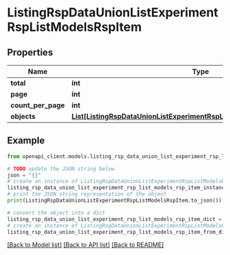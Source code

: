 # ListingRspDataUnionListExperimentRspListModelsRspItem


## Properties

Name | Type | Description | Notes
------------ | ------------- | ------------- | -------------
**total** | **int** |  | 
**page** | **int** |  | 
**count_per_page** | **int** |  | 
**objects** | [**List[ListingRspDataUnionListExperimentRspListModelsRspItemObjectsInner]**](ListingRspDataUnionListExperimentRspListModelsRspItemObjectsInner.md) |  | 

## Example

```python
from openapi_client.models.listing_rsp_data_union_list_experiment_rsp_list_models_rsp_item import ListingRspDataUnionListExperimentRspListModelsRspItem

# TODO update the JSON string below
json = "{}"
# create an instance of ListingRspDataUnionListExperimentRspListModelsRspItem from a JSON string
listing_rsp_data_union_list_experiment_rsp_list_models_rsp_item_instance = ListingRspDataUnionListExperimentRspListModelsRspItem.from_json(json)
# print the JSON string representation of the object
print(ListingRspDataUnionListExperimentRspListModelsRspItem.to_json())

# convert the object into a dict
listing_rsp_data_union_list_experiment_rsp_list_models_rsp_item_dict = listing_rsp_data_union_list_experiment_rsp_list_models_rsp_item_instance.to_dict()
# create an instance of ListingRspDataUnionListExperimentRspListModelsRspItem from a dict
listing_rsp_data_union_list_experiment_rsp_list_models_rsp_item_from_dict = ListingRspDataUnionListExperimentRspListModelsRspItem.from_dict(listing_rsp_data_union_list_experiment_rsp_list_models_rsp_item_dict)
```
[[Back to Model list]](../README.md#documentation-for-models) [[Back to API list]](../README.md#documentation-for-api-endpoints) [[Back to README]](../README.md)


